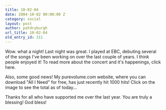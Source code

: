 ```yaml
---
title: 10-02-04
date: 2004-10-02 00:00:00 Z
category: social
layout: post
author: patdryburgh
url_title: 10-02-04
old_entry_id: 311
---
```


Wow. what a night! Last night was great. I played at EBC, debuting several of the songs I've been working on over the last couple of years. I think people enjoyed it! To read more about the concert and it's happenings, click here.

Also, some good news! My purevolume.com website, where you can download "All I Need" for free, has just recently hit 1000 hits! Click on the image to see the total as of today...
 
Thanks for all who have supported me over the last year. You are truly a blessing! God bless!